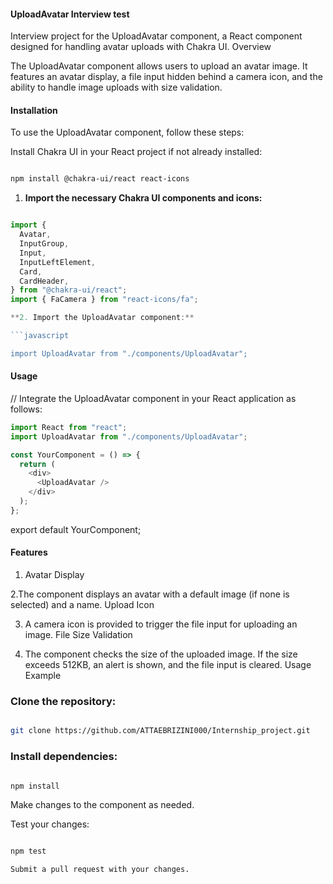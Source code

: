 #### UploadAvatar Interview test

Interview project for the UploadAvatar component, a React component designed for handling avatar uploads with Chakra UI.
Overview

The UploadAvatar component allows users to upload an avatar image. It features an avatar display, a file input hidden behind a camera icon, and the ability to handle image uploads with size validation.

#### Installation

To use the UploadAvatar component, follow these steps:

Install Chakra UI in your React project if not already installed:

```bash

npm install @chakra-ui/react react-icons

```

1. **Import the necessary Chakra UI components and icons:**

````javascript

import {
  Avatar,
  InputGroup,
  Input,
  InputLeftElement,
  Card,
  CardHeader,
} from "@chakra-ui/react";
import { FaCamera } from "react-icons/fa";

**2. Import the UploadAvatar component:**

```javascript

import UploadAvatar from "./components/UploadAvatar";
````

#### Usage

// Integrate the UploadAvatar component in your React application as follows:

```javascript
import React from "react";
import UploadAvatar from "./components/UploadAvatar"; 

const YourComponent = () => {
  return (
    <div>
      <UploadAvatar />
    </div>
  );
};
```

export default YourComponent;

#### Features

1. Avatar Display

2.The component displays an avatar with a default image (if none is selected) and a name.
Upload Icon

3. A camera icon is provided to trigger the file input for uploading an image.
   File Size Validation

4. The component checks the size of the uploaded image. If the size exceeds 512KB, an alert is shown, and the file input is cleared.
   Usage Example

### Clone the repository:

```bash

git clone https://github.com/ATTAEBRIZINI000/Internship_project.git
```

### Install dependencies:

```bash

npm install
```

Make changes to the component as needed.

Test your changes:

```bash

npm test

```

    Submit a pull request with your changes.
